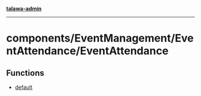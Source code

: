 [**talawa-admin**](../../../../README.md)

***

# components/EventManagement/EventAttendance/EventAttendance

## Functions

- [default](functions/default.md)
